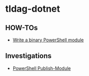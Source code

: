 # tldag-dotnet

## HOW-TOs

- [Write a binary PowerShell module](write-ps-module.html)

## Investigations

- [PowerShell Publish-Module](publish-module.html)

